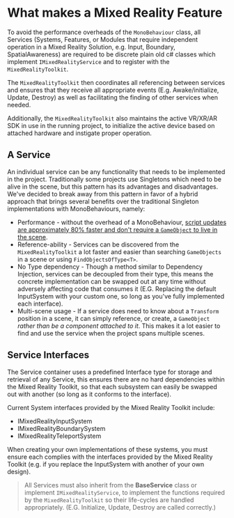 # What makes a Mixed Reality Feature

To avoid the performance overheads of the `MonoBehaviour` class, all Services (Systems, Features, or Modules that require independent operation in a Mixed Reality Solution, e.g. Input, Boundary, SpatialAwareness) are required to be discrete plain old c# classes which implement `IMixedRealityService` and to register with the `MixedRealityToolkit`.

The `MixedRealityToolkit` then coordinates all referencing between services and ensures that they receive all appropriate events (E.g. Awake/initialize, Update, Destroy) as well as facilitating the finding of other services when needed.

Additionally, the `MixedRealityToolkit` also maintains the active VR/XR/AR SDK in use in the running project, to initialize the active device based on attached hardware and instigate proper operation.

## A Service

An individual service can be any functionality that needs to be implemented in the project. Traditionally some projects use Singletons which need to be alive in the scene, but this pattern has its advantages and disadvantages. We've decided to break away from this pattern in favor of a hybrid approach that brings several benefits over the traditional Singleton implementations with MonoBehaviours, namely:

* Performance - without the overhead of a MonoBehaviour, [script updates are approximately 80% faster and don't require a `GameObject` to live in the scene](https://blogs.unity3d.com/2015/12/23/1k-update-calls/).
* Reference-ability - Services can be discovered from the `MixedRealityToolkit` a lot faster and easier than searching `GameObjects` in a scene or using `FindObjectsOfType<T>`.
* No Type dependency - Though a method similar to Dependency Injection, services can be decoupled from their type, this means the concrete implementation can be swapped out at any time without adversely affecting code that consumes it (E.G. Replacing the default InputSystem with your custom one, so long as you've fully implemented each interface).
* Multi-scene usage - If a service does need to know about a `Transform` position in a scene, it can simply reference, or create, a `GameObject` _rather than be a component attached to it_. This makes it a lot easier to find and use the service when the project spans multiple scenes.

## Service Interfaces

The Service container uses a predefined Interface type for storage and retrieval of any Service, this ensures there are no hard dependencies within the Mixed Reality Toolkit, so that each subsystem can easily be swapped out with another (so long as it conforms to the interface).

Current System interfaces provided by the Mixed Reality Toolkit include:

* IMixedRealityInputSystem
* IMixedRealityBoundarySystem
* IMixedRealityTeleportSystem

When creating your own implementations of these systems, you must ensure each complies with the interfaces provided by the Mixed Reality Toolkit (e.g. if you replace the InputSystem with another of your own design).

> All Services must also inherit from the **BaseService** class or implement `IMixedRealityService`, to implement the functions required by the `MixedRealityToolkit` so their life-cycles are handled appropriately. (E.G. Initialize, Update, Destroy are called correctly.)